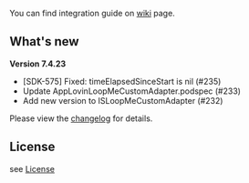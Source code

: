 You can find integration guide on [wiki](https://loopme-ltd.gitbook.io/docs-public/loopme-ios-sdk) page.

## What's new ##

**Version 7.4.23**

- [SDK-575] Fixed: timeElapsedSinceStart is nil (#235)
- Update AppLovinLoopMeCustomAdapter.podspec (#233)
- Add new version to ISLoopMeCustomAdapter (#232)

Please view the [changelog](CHANGELOG.md) for details.

## License ##

see [License](LICENSE.md)
